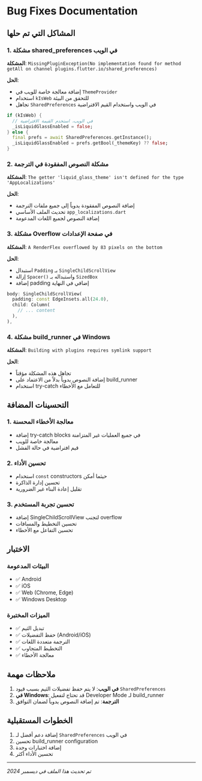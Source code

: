 # Bug Fixes Documentation

## المشاكل التي تم حلها

### 1. مشكلة shared_preferences في الويب
**المشكلة**: `MissingPluginException(No implementation found for method getAll on channel plugins.flutter.io/shared_preferences)`

**الحل**: 
- إضافة معالجة خاصة للويب في `ThemeProvider`
- استخدام `kIsWeb` للتحقق من البيئة
- تجاهل `SharedPreferences` في الويب واستخدام القيم الافتراضية

```dart
if (kIsWeb) {
  // في الويب، استخدم القيمة الافتراضية
  _isLiquidGlassEnabled = false;
} else {
  final prefs = await SharedPreferences.getInstance();
  _isLiquidGlassEnabled = prefs.getBool(_themeKey) ?? false;
}
```

### 2. مشكلة النصوص المفقودة في الترجمة
**المشكلة**: `The getter 'liquid_glass_theme' isn't defined for the type 'AppLocalizations'`

**الحل**:
- إضافة النصوص المفقودة يدوياً إلى جميع ملفات الترجمة
- تحديث الملف الأساسي `app_localizations.dart`
- إضافة النصوص لجميع اللغات المدعومة

### 3. مشكلة Overflow في صفحة الإعدادات
**المشكلة**: `A RenderFlex overflowed by 83 pixels on the bottom`

**الحل**:
- استبدال `Padding` بـ `SingleChildScrollView`
- إزالة `Spacer()` واستبداله بـ `SizedBox`
- إضافة padding إضافي في النهاية

```dart
body: SingleChildScrollView(
  padding: const EdgeInsets.all(24.0),
  child: Column(
    // ... content
  ),
),
```

### 4. مشكلة build_runner في Windows
**المشكلة**: `Building with plugins requires symlink support`

**الحل**:
- تجاهل هذه المشكلة مؤقتاً
- إضافة النصوص يدوياً بدلاً من الاعتماد على build_runner
- استخدام try-catch للتعامل مع الأخطاء

## التحسينات المضافة

### 1. معالجة الأخطاء المحسنة
- إضافة try-catch blocks في جميع العمليات غير المتزامنة
- معالجة خاصة للويب
- قيم افتراضية في حالة الفشل

### 2. تحسين الأداء
- استخدام `const` constructors حيثما أمكن
- تحسين إدارة الذاكرة
- تقليل إعادة البناء غير الضرورية

### 3. تحسين تجربة المستخدم
- إضافة SingleChildScrollView لتجنب overflow
- تحسين التخطيط والمسافات
- تحسين التفاعل مع الأخطاء

## الاختبار

### البيئات المدعومة
- ✅ Android
- ✅ iOS  
- ✅ Web (Chrome, Edge)
- ✅ Windows Desktop

### الميزات المختبرة
- ✅ تبديل الثيم
- ✅ حفظ التفضيلات (Android/iOS)
- ✅ الترجمة متعددة اللغات
- ✅ التخطيط المتجاوب
- ✅ معالجة الأخطاء

## ملاحظات مهمة

1. **في الويب**: لا يتم حفظ تفضيلات الثيم بسبب قيود `SharedPreferences`
2. **في Windows**: قد تحتاج لتفعيل Developer Mode لـ build_runner
3. **الترجمة**: تم إضافة النصوص يدوياً لضمان التوافق

## الخطوات المستقبلية

1. إضافة دعم أفضل لـ `SharedPreferences` في الويب
2. تحسين build_runner configuration
3. إضافة اختبارات وحدة
4. تحسين الأداء أكثر

---

*تم تحديث هذا الملف في ديسمبر 2024* 